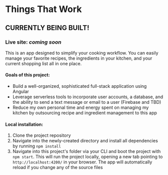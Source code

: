 # Things That Work

## CURRENTLY BEING BUILT!

### Live site: *coming soon*

This is an app designed to simplify your cooking workflow. You can easily manage your favorite recipes, the ingredients in your kitchen, and your current shopping list all in one place.

#### Goals of this project:

- Build a well-organized, sophisticated full-stack application using Angular
- Leverage serverless tools to incorporate user accounts, a database, and the ability to send a text message or email to a user (Firebase and TBD)
- Reduce my own personal time and energy spent on managing my kitchen by outsourcing recipe and ingredient management to this app

#### Local installation:

1. Clone the project repository
2. Navigate into the newly-created directory and install all dependencies by running `npm install`
3. Navigate into this project's folder via your CLI and boot the project with `npm start`. This will run the project locally, opening a new tab pointing to `http://localhost:4200/` in your browser. The app will automatically reload if you change any of the source files

